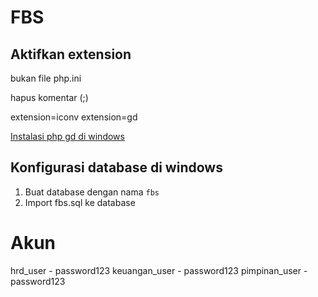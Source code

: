 # FBS

## Aktifkan extension

bukan file php.ini

hapus komentar (;)

extension=iconv
extension=gd

[Instalasi php gd di windows](https://www.geeksforgeeks.org/how-to-install-php-gd-in-windows/)

## Konfigurasi database di windows

1. Buat database dengan nama `fbs`
2. Import fbs.sql ke database

# Akun

hrd_user - password123
keuangan_user - password123
pimpinan_user - password123

